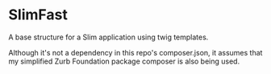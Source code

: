 SlimFast
========

A base structure for a Slim application using twig templates.

Although it's not a dependency in this repo's composer.json, it assumes that my simplified Zurb Foundation
package composer is also being used.
